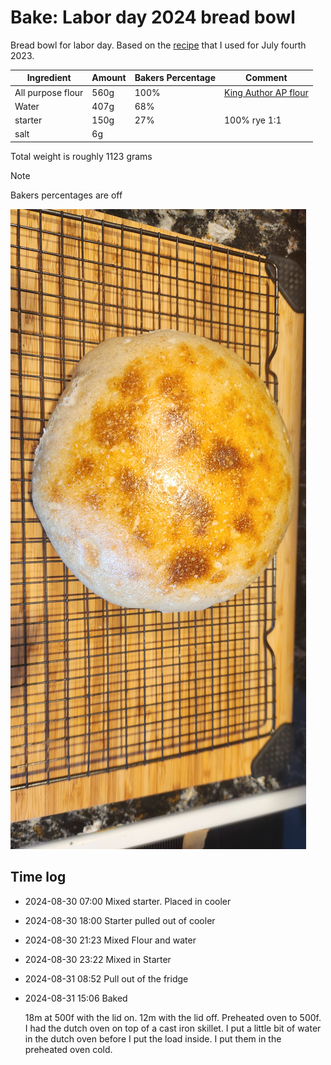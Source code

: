 # Bake: Labor day 2024 bread bowl

Bread bowl for labor day. Based on the [recipe](../299) that I used for July fourth 2023.

| Ingredient        | Amount | Bakers Percentage | Comment                        |
| ----------------- | ------ | ----------------- | ------------------------------ |
| All purpose flour | 560g   | 100%              | [King Author AP flour](../630) |
| Water             | 407g   | 68%               |                                |
| starter           | 150g   | 27%               | 100% rye 1:1                   |
| salt              | 6g     |                   |                                |

Total weight is roughly 1123 grams

> [!NOTE]
>
> Bakers percentages are off

![Loaf of bread](./20240831_153832.jpg)

## Time log

- 2024-08-30 07:00 Mixed starter. Placed in cooler
- 2024-08-30 18:00 Starter pulled out of cooler
- 2024-08-30 21:23 Mixed Flour and water
- 2024-08-30 23:22 Mixed in Starter
- 2024-08-31 08:52 Pull out of the fridge
- 2024-08-31 15:06 Baked

  18m at 500f with the lid on. 12m with the lid off. Preheated oven to 500f. I had the dutch oven on top of a cast iron skillet. I put a little bit of water in the dutch oven before I put the load inside. I put them in the preheated oven cold.